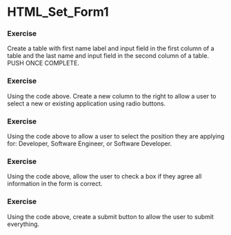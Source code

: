 # HTML_Set_Form1

### Exercise
Create a table with first name label and input field in the first column of a table and the last name and input field in the second column of a table. PUSH ONCE COMPLETE.

### Exercise
Using the code above. Create a new column to the right to allow a user to select a new or existing application using radio buttons.

### Exercise
Using the code above to allow a user to select the position they are applying for: Developer, Software Engineer, or Software Developer.

### Exercise
Using the code above, allow the user to check a box if they agree all information in the form is correct.

### Exercise
Using the code above, create a submit button to allow the user to submit everything.

